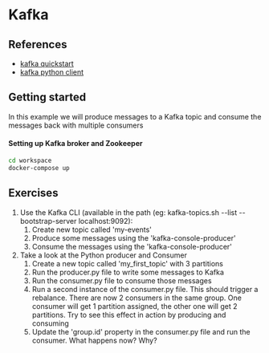 # Kafka

## References

- [kafka quickstart](https://kafka.apache.org/quickstart)
- [kafka python client](https://docs.confluent.io/clients-confluent-kafka-python/current/overview.html)

## Getting started 
In this example we will produce messages to a Kafka topic and consume the messages back with multiple consumers



#### Setting up Kafka broker and Zookeeper
```bash
cd workspace
docker-compose up
```

## Exercises
1) Use the Kafka CLI (available in the path (eg: kafka-topics.sh --list --bootstrap-server localhost:9092):
   1) Create new topic called 'my-events'
   2) Produce some messages using the 'kafka-console-producer'
   3) Consume the messages using the 'kafka-console-producer'
2) Take a look at the Python producer and Consumer
   1) Create a new topic called 'my_first_topic' with 3 partitions
   2) Run the producer.py file to write some messages to Kafka
   3) Run the consumer.py file to consume those messages
   4) Run a second instance of the consumer.py file. This should trigger a rebalance. There are now 2 consumers in the same group. One consumer will get 1 partition assigned, the other one will get 2 partitions. Try to see this effect in action by producing and consuming
   5) Update the 'group.id' property in the consumer.py file and run the consumer. What happens now? Why? 